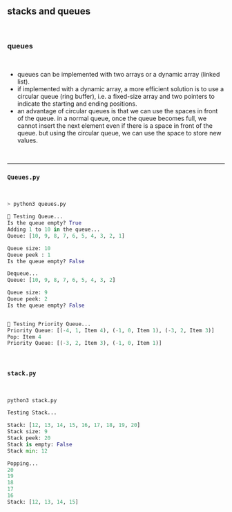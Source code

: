 ## stacks and queues

<br>

### queues

<br>

* queues can be implemented with two arrays or a dynamic array (linked list).
* if implemented with a dynamic array, a more efficient solution is to use a circular queue (ring buffer), i.e. a fixed-size array and two pointers to indicate the starting and ending positions.
* an advantage of circular queues is that we can use the spaces in front of the queue. in a normal queue, once the queue becomes full, we cannot insert the next element even if there is a space in front of the queue. but using the circular queue, we can use the space to store new values.


<br>

----

### `Queues.py`

<br>

```python
> python3 queues.py

🧪 Testing Queue...
Is the queue empty? True
Adding 1 to 10 in the queue...
Queue: [10, 9, 8, 7, 6, 5, 4, 3, 2, 1]

Queue size: 10
Queue peek : 1
Is the queue empty? False

Dequeue...
Queue: [10, 9, 8, 7, 6, 5, 4, 3, 2]

Queue size: 9
Queue peek: 2
Is the queue empty? False


🧪 Testing Priority Queue...
Priority Queue: [(-4, 1, Item 4), (-1, 0, Item 1), (-3, 2, Item 3)]
Pop: Item 4
Priority Queue: [(-3, 2, Item 3), (-1, 0, Item 1)]
```

<br>

### `stack.py`

<br>

```python
python3 stack.py

Testing Stack...

Stack: [12, 13, 14, 15, 16, 17, 18, 19, 20]
Stack size: 9
Stack peek: 20
Stack is empty: False
Stack min: 12

Popping...
20
19
18
17
16
Stack: [12, 13, 14, 15]
```
